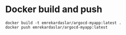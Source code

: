 # Docker build and push

```
docker build -t emrekardaslar/argocd-myapp:latest .
docker push emrekardaslar/argocd-myapp:latest
```
